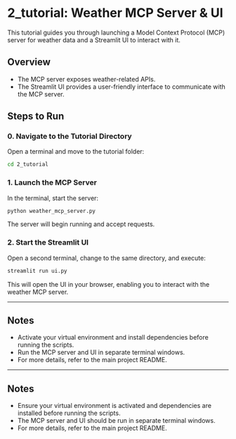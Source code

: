# 2_tutorial: Weather MCP Server & UI

This tutorial guides you through launching a Model Context Protocol (MCP) server for weather data and a Streamlit UI to interact with it.

## Overview

- The MCP server exposes weather-related APIs.
- The Streamlit UI provides a user-friendly interface to communicate with the MCP server.

## Steps to Run

### 0. Navigate to the Tutorial Directory

Open a terminal and move to the tutorial folder:

```cmd
cd 2_tutorial
```

### 1. Launch the MCP Server

In the terminal, start the server:

```cmd
python weather_mcp_server.py
```

The server will begin running and accept requests.

### 2. Start the Streamlit UI

Open a second terminal, change to the same directory, and execute:

```cmd
streamlit run ui.py
```

This will open the UI in your browser, enabling you to interact with the weather MCP server.

---

## Notes

- Activate your virtual environment and install dependencies before running the scripts.
- Run the MCP server and UI in separate terminal windows.
- For more details, refer to the main project README.

---

## Notes

- Ensure your virtual environment is activated and dependencies are installed before running the scripts.
- The MCP server and UI should be run in separate terminal windows.
- For more details, refer to the main project README.
